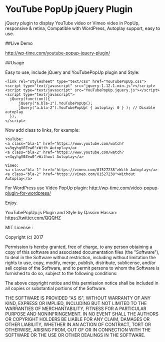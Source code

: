 # YouTube PopUp jQuery Plugin
jQuery plugin to display YouTube video or Vimeo video in PopUp, responsive &amp; retina, Compatible with WordPress, Autoplay support, easy to use.

##Live Demo

http://wp-time.com/youtube-popup-jquery-plugin/

##Usage

Easy to use, include jQuery and YouTubePopUp plugin and Style:

    <link rel="stylesheet" type="text/css" href="YouTubePopUp.css">
    <script type="text/javascript" src="jquery-1.12.1.min.js"></script>
    <script type="text/javascript" src="YouTubePopUp.jquery.js"></script>
    <script type="text/javascript">
      jQuery(function(){
          jQuery("a.bla-1").YouTubePopUp();
          jQuery("a.bla-2").YouTubePopUp( { autoplay: 0 } ); // Disable autoplay
      });
    </script>
  
Now add class to links, for example:

    YouTube:
    <a class="bla-1" href="https://www.youtube.com/watch?v=3qyhgV0Zew0">With Autoplay</a>
    <a class="bla-2" href="https://www.youtube.com/watch?v=3qyhgV0Zew0">Without Autoplay</a>
 
    Vimeo:
    <a class="bla-1" href="https://vimeo.com/81527238">With Autoplay</a>
    <a class="bla-2" href="https://vimeo.com/81527238">Without Autoplay</a>

For WordPress use Video PopUp plugin: http://wp-time.com/video-popup-plugin-for-wordpress/

Enjoy.

YouTubePopUp.js Plugin and Style by Qassim Hassan: https://twitter.com/QQQHZ

MIT License :

Copyright (c) 2017 

Permission is hereby granted, free of charge, to any person obtaining a copy
of this software and associated documentation files (the "Software"), to deal
in the Software without restriction, including without limitation the rights
to use, copy, modify, merge, publish, distribute, sublicense, and/or sell
copies of the Software, and to permit persons to whom the Software is
furnished to do so, subject to the following conditions:

The above copyright notice and this permission notice shall be included in all
copies or substantial portions of the Software.

THE SOFTWARE IS PROVIDED "AS IS", WITHOUT WARRANTY OF ANY KIND, EXPRESS OR
IMPLIED, INCLUDING BUT NOT LIMITED TO THE WARRANTIES OF MERCHANTABILITY,
FITNESS FOR A PARTICULAR PURPOSE AND NONINFRINGEMENT. IN NO EVENT SHALL THE
AUTHORS OR COPYRIGHT HOLDERS BE LIABLE FOR ANY CLAIM, DAMAGES OR OTHER
LIABILITY, WHETHER IN AN ACTION OF CONTRACT, TORT OR OTHERWISE, ARISING FROM,
OUT OF OR IN CONNECTION WITH THE SOFTWARE OR THE USE OR OTHER DEALINGS IN THE
SOFTWARE.


